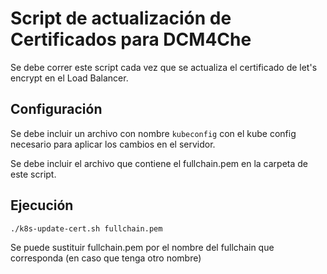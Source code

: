 # Script de actualización de Certificados para DCM4Che

Se debe correr este script cada vez que se actualiza el certificado de let's encrypt en el Load Balancer.

## Configuración

Se debe incluir un archivo con nombre ```kubeconfig``` con el kube config necesario para aplicar los cambios en el servidor.

Se debe incluir el archivo que contiene el fullchain.pem en la carpeta de este script.

## Ejecución

```./k8s-update-cert.sh fullchain.pem```

Se puede sustituir fullchain.pem por el nombre del fullchain que corresponda (en caso que tenga otro nombre)